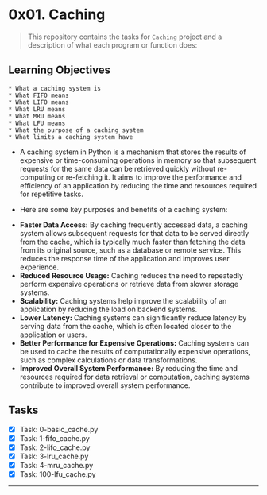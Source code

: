 # 0x01. Caching

> This repository contains the tasks for `Caching` project and a description of what each program or function does:


## Learning Objectives

	* What a caching system is
	* What FIFO means
	* What LIFO means
	* What LRU means
	* What MRU means
	* What LFU means
	* What the purpose of a caching system
	* What limits a caching system have


* A caching system in Python is a mechanism that stores the results of expensive or time-consuming operations in memory so that subsequent requests for the same data can be retrieved quickly without re-computing or re-fetching it. It aims to improve the performance and efficiency of an application by reducing the time and resources required for repetitive tasks.

* Here are some key purposes and benefits of a caching system:

- **Faster Data Access:** By caching frequently accessed data, a caching system allows subsequent requests for that data to be served directly from the cache, which is typically much faster than fetching the data from its original source, such as a database or remote service. This reduces the response time of the application and improves user experience.
- **Reduced Resource Usage:** Caching reduces the need to repeatedly perform expensive operations or retrieve data from slower storage systems. 
- **Scalability:** Caching systems help improve the scalability of an application by reducing the load on backend systems.
- **Lower Latency:** Caching systems can significantly reduce latency by serving data from the cache, which is often located closer to the application or users. 
- **Better Performance for Expensive Operations:** Caching systems can be used to cache the results of computationally expensive operations, such as complex calculations or data transformations.
- **Improved Overall System Performance:** By reducing the time and resources required for data retrieval or computation, caching systems contribute to improved overall system performance.


## Tasks

- [x] Task: 0-basic_cache.py
- [x] Task: 1-fifo_cache.py
- [x] Task: 2-lifo_cache.py
- [x] Task: 3-lru_cache.py
- [x] Task: 4-mru_cache.py
- [x] Task: 100-lfu_cache.py

___


